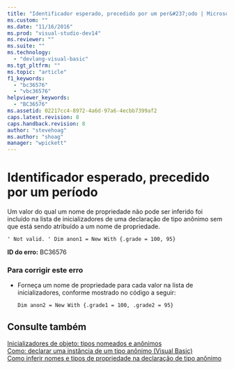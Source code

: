 ```yaml
---
title: "Identificador esperado, precedido por um per&#237;odo | Microsoft Docs"
ms.custom: ""
ms.date: "11/16/2016"
ms.prod: "visual-studio-dev14"
ms.reviewer: ""
ms.suite: ""
ms.technology: 
  - "devlang-visual-basic"
ms.tgt_pltfrm: ""
ms.topic: "article"
f1_keywords: 
  - "bc36576"
  - "vbc36576"
helpviewer_keywords: 
  - "BC36576"
ms.assetid: 02217cc4-8972-4a6d-97a6-4ecbb7399af2
caps.latest.revision: 8
caps.handback.revision: 8
author: "stevehoag"
ms.author: "shoag"
manager: "wpickett"
---
```

# Identificador esperado, precedido por um per&#237;odo
Um valor do qual um nome de propriedade não pode ser inferido foi incluído na lista de inicializadores de uma declaração de tipo anônimo sem que está sendo atribuído a um nome de propriedade.  
  
```  
' Not valid. ' Dim anon1 = New With {.grade = 100, 95}  
```  
  
 **ID do erro:** BC36576  
  
### Para corrigir este erro  
  
-   Forneça um nome de propriedade para cada valor na lista de inicializadores, conforme mostrado no código a seguir:  
  
    ```  
    Dim anon2 = New With {.grade1 = 100, .grade2 = 95}  
    ```  
  
## Consulte também  
 [Inicializadores de objeto: tipos nomeados e anônimos](../Topic/Object%20Initializers:%20Named%20and%20Anonymous%20Types%20\(Visual%20Basic\).md)   
 [Como: declarar uma instância de um tipo anônimo \(Visual Basic\)](http://msdn.microsoft.com/pt-br/119f616c-9bcd-4731-ac00-4285be5959f7)   
 [Como inferir nomes e tipos de propriedade na declaração de tipo anônimo](../../visual-basic/programming-guide/language-features/objects-and-classes/how-to-infer-property-names-and-types-in-anonymous-type-declarations.md)
